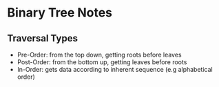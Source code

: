 # Binary Tree Notes

## Traversal Types
- Pre-Order: from the top down, getting roots before leaves
- Post-Order: from the bottom up, getting leaves before roots
- In-Order: gets data according to inherent sequence (e.g alphabetical order)
